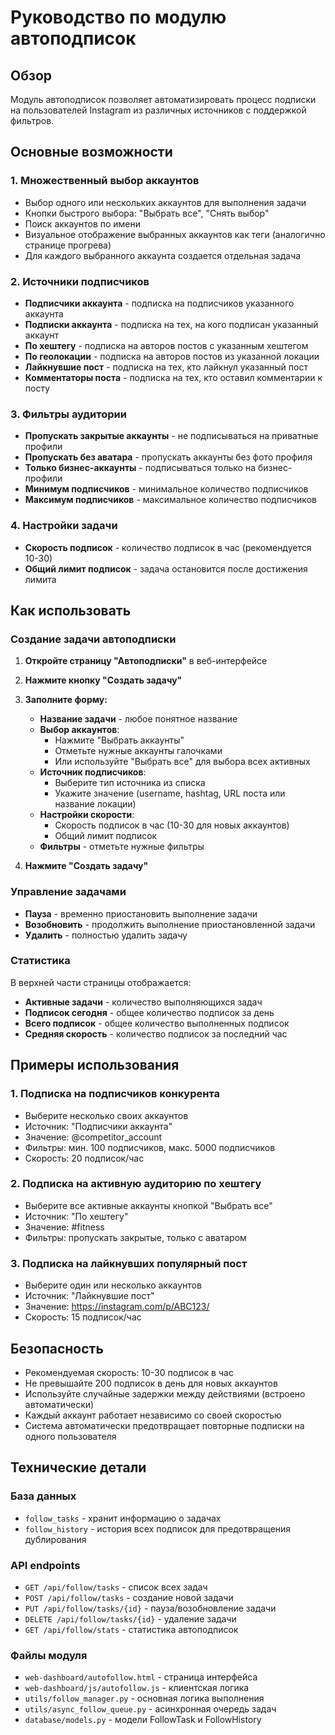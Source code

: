 # Руководство по модулю автоподписок

## Обзор
Модуль автоподписок позволяет автоматизировать процесс подписки на пользователей Instagram из различных источников с поддержкой фильтров.

## Основные возможности

### 1. Множественный выбор аккаунтов
- Выбор одного или нескольких аккаунтов для выполнения задачи
- Кнопки быстрого выбора: "Выбрать все", "Снять выбор"
- Поиск аккаунтов по имени
- Визуальное отображение выбранных аккаунтов как теги (аналогично странице прогрева)
- Для каждого выбранного аккаунта создается отдельная задача

### 2. Источники подписчиков
- **Подписчики аккаунта** - подписка на подписчиков указанного аккаунта
- **Подписки аккаунта** - подписка на тех, на кого подписан указанный аккаунт
- **По хештегу** - подписка на авторов постов с указанным хештегом
- **По геолокации** - подписка на авторов постов из указанной локации
- **Лайкнувшие пост** - подписка на тех, кто лайкнул указанный пост
- **Комментаторы поста** - подписка на тех, кто оставил комментарии к посту

### 3. Фильтры аудитории
- **Пропускать закрытые аккаунты** - не подписываться на приватные профили
- **Пропускать без аватара** - пропускать аккаунты без фото профиля
- **Только бизнес-аккаунты** - подписываться только на бизнес-профили
- **Минимум подписчиков** - минимальное количество подписчиков
- **Максимум подписчиков** - максимальное количество подписчиков

### 4. Настройки задачи
- **Скорость подписок** - количество подписок в час (рекомендуется 10-30)
- **Общий лимит подписок** - задача остановится после достижения лимита

## Как использовать

### Создание задачи автоподписки

1. **Откройте страницу "Автоподписки"** в веб-интерфейсе

2. **Нажмите кнопку "Создать задачу"**

3. **Заполните форму:**
   - **Название задачи** - любое понятное название
   - **Выбор аккаунтов**:
     - Нажмите "Выбрать аккаунты"
     - Отметьте нужные аккаунты галочками
     - Или используйте "Выбрать все" для выбора всех активных
   - **Источник подписчиков**:
     - Выберите тип источника из списка
     - Укажите значение (username, hashtag, URL поста или название локации)
   - **Настройки скорости**:
     - Скорость подписок в час (10-30 для новых аккаунтов)
     - Общий лимит подписок
   - **Фильтры** - отметьте нужные фильтры

4. **Нажмите "Создать задачу"**

### Управление задачами

- **Пауза** - временно приостановить выполнение задачи
- **Возобновить** - продолжить выполнение приостановленной задачи
- **Удалить** - полностью удалить задачу

### Статистика

В верхней части страницы отображается:
- **Активные задачи** - количество выполняющихся задач
- **Подписок сегодня** - общее количество подписок за день
- **Всего подписок** - общее количество выполненных подписок
- **Средняя скорость** - количество подписок за последний час

## Примеры использования

### 1. Подписка на подписчиков конкурента
- Выберите несколько своих аккаунтов
- Источник: "Подписчики аккаунта"
- Значение: @competitor_account
- Фильтры: мин. 100 подписчиков, макс. 5000 подписчиков
- Скорость: 20 подписок/час

### 2. Подписка на активную аудиторию по хештегу
- Выберите все активные аккаунты кнопкой "Выбрать все"
- Источник: "По хештегу"
- Значение: #fitness
- Фильтры: пропускать закрытые, только с аватаром

### 3. Подписка на лайкнувших популярный пост
- Выберите один или несколько аккаунтов
- Источник: "Лайкнувшие пост"
- Значение: https://instagram.com/p/ABC123/
- Скорость: 15 подписок/час

## Безопасность

- Рекомендуемая скорость: 10-30 подписок в час
- Не превышайте 200 подписок в день для новых аккаунтов
- Используйте случайные задержки между действиями (встроено автоматически)
- Каждый аккаунт работает независимо со своей скоростью
- Система автоматически предотвращает повторные подписки на одного пользователя

## Технические детали

### База данных
- `follow_tasks` - хранит информацию о задачах
- `follow_history` - история всех подписок для предотвращения дублирования

### API endpoints
- `GET /api/follow/tasks` - список всех задач
- `POST /api/follow/tasks` - создание новой задачи
- `PUT /api/follow/tasks/{id}` - пауза/возобновление задачи
- `DELETE /api/follow/tasks/{id}` - удаление задачи
- `GET /api/follow/stats` - статистика автоподписок

### Файлы модуля
- `web-dashboard/autofollow.html` - страница интерфейса
- `web-dashboard/js/autofollow.js` - клиентская логика
- `utils/follow_manager.py` - основная логика выполнения
- `utils/async_follow_queue.py` - асинхронная очередь задач
- `database/models.py` - модели FollowTask и FollowHistory 